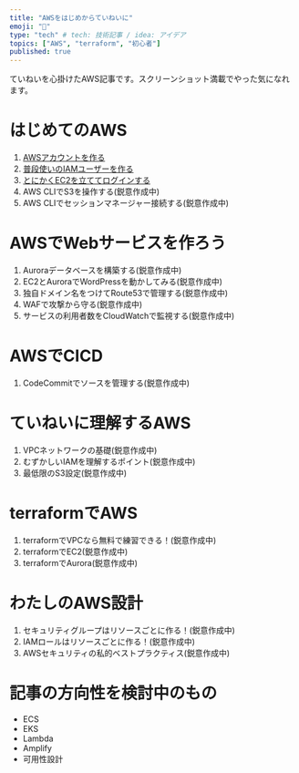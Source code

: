 ```yaml
---
title: "AWSをはじめからていねいに"
emoji: "🐣"
type: "tech" # tech: 技術記事 / idea: アイデア
topics: ["AWS", "terraform", "初心者"]
published: true
---
```

ていねいを心掛けたAWS記事です。スクリーンショット満載でやった気になれます。

# はじめてのAWS
1. [AWSアカウントを作る](https://zenn.dev/sway/articles/aws_make_account)
1. [普段使いのIAMユーザーを作る](https://zenn.dev/sway/articles/aws_biginner_create_iam_user)
1. [とにかくEC2を立ててログインする](https://zenn.dev/sway/articles/aws_biginner_create_ec2)
1. AWS CLIでS3を操作する(鋭意作成中)
1. AWS CLIでセッションマネージャー接続する(鋭意作成中)

# AWSでWebサービスを作ろう
1. Auroraデータベースを構築する(鋭意作成中)
1. EC2とAuroraでWordPressを動かしてみる(鋭意作成中)
1. 独自ドメイン名をつけてRoute53で管理する(鋭意作成中)
1. WAFで攻撃から守る(鋭意作成中)
1. サービスの利用者数をCloudWatchで監視する(鋭意作成中)

# AWSでCICD
1. CodeCommitでソースを管理する(鋭意作成中)

# ていねいに理解するAWS
1. VPCネットワークの基礎(鋭意作成中)
1. むずかしいIAMを理解するポイント(鋭意作成中)
1. 最低限のS3設定(鋭意作成中)

# terraformでAWS
1. terraformでVPCなら無料で練習できる！(鋭意作成中)
1. terraformでEC2(鋭意作成中)
1. terraformでAurora(鋭意作成中)

# わたしのAWS設計
1. セキュリティグループはリソースごとに作る！(鋭意作成中)
1. IAMロールはリソースごとに作る！(鋭意作成中)
1. AWSセキュリティの私的ベストプラクティス(鋭意作成中)

# 記事の方向性を検討中のもの
- ECS
- EKS
- Lambda
- Amplify
- 可用性設計
